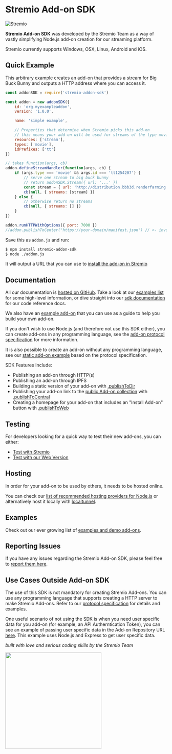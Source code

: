 # Stremio Add-on SDK

![Stremio](https://www.stremio.com/website/stremio-purple-small.png)

**Stremio Add-on SDK** was developed by the Stremio Team as a way of vastly simplifying Node.js add-on creation for
our streaming platform.

Stremio currently supports Windows, OSX, Linux, Android and iOS.


## Quick Example

This arbitrary example creates an add-on that provides a stream for Big Buck Bunny and outputs a HTTP address where you can access it.

```javascript
const addonSDK = require('stremio-addon-sdk')

const addon = new addonSDK({
    id: 'org.myexampleaddon',
    version: '1.0.0',

    name: 'simple example',

    // Properties that determine when Stremio picks this add-on
    // this means your add-on will be used for streams of the type movie
    resources: ['stream'],
    types: ['movie'],
    idPrefixes: ['tt']
})

// takes function(args, cb)
addon.defineStreamHandler(function(args, cb) {
    if (args.type === 'movie' && args.id === 'tt1254207') {
        // serve one stream to big buck bunny
        // return addonSDK.Stream({ url: '...' })
        const stream = { url: 'http://distribution.bbb3d.renderfarming.net/video/mp4/bbb_sunflower_1080p_30fps_normal.mp4' }
        cb(null, { streams: [stream] })
    } else {
        // otherwise return no streams
        cb(null, { streams: [] })
    }
})

addon.runHTTPWithOptions({ port: 7000 })
//addon.publishToCenter("https://your-domain/manifest.json") // <- invoke this if you want to publish your add-on and it's accessible publically on "your-domain"
```

Save this as `addon.js` and run:

```bash
$ npm install stremio-addon-sdk
$ node ./addon.js
```

It will output a URL that you can use to [install the add-on in Stremio](./docs/testing.md#how-to-install-add-on-in-stremio)


## Documentation

All our documentation is [hosted on GitHub](./docs). Take a look at our [examples list](./docs/examples/Readme.md) for some high-level
information, or dive straight into our [sdk documentation](./docs/README.md) for our code reference docs.

We also have an [example add-on](https://github.com/Stremio/addon-helloworld) that you can use as a guide to help you build your own add-on.

If you don't wish to use Node.js (and therefore not use this SDK either), you can create add-ons in any programming
language, see the [add-on protocol specification](./docs/protocol.md) for more information.

It is also possible to create an add-on without any programming language, see our [static add-on example](https://github.com/Stremio/stremio-static-addon-example) based
on the protocol specification.

SDK Features Include:

- Publishing an add-on through HTTP(s)
- Publishing an add-on through IPFS
- Building a static version of your add-on with [.publishToDir](./docs/README.md#addonpublishtodir)
- Publishing your add-on link to the [public Add-on collection](https://api.strem.io/addonscollection.json) with [.publishToCentral](./docs/README.md#addonpublishtocentral)
- Creating a homepage for your add-on that includes an "Install Add-on" button with [.publishToWeb](./docs/README.md#addonpublishtoweburl)


## Testing

For developers looking for a quick way to test their new add-ons, you can either:

- [Test with Stremio](./docs/testing.md#testing-in-stremio-app)
- [Test with our Web Version](./docs/testing.md#testing-in-stremio-web-version)


## Hosting

In order for your add-on to be used by others, it needs to be hosted online.

You can check our [list of recommended hosting providers for Node.js](./docs/hosting.md) or alternatively host it locally with [localtunnel](https://github.com/localtunnel/localtunnel).


## Examples

Check out our ever growing list of [examples and demo add-ons](./docs/examples/Readme.md).


## Reporting Issues

If you have any issues regarding the Stremio Add-on SDK, please feel free to [report them here](https://github.com/Stremio/stremio-addon-sdk/issues).


## Use Cases Outside Add-on SDK

The use of this SDK is not mandatory for creating Stremio Add-ons. You can use any programming language that supports
creating a HTTP server to make Stremio Add-ons. Refer to our [protocol specification](./docs/protocol.md) for details and examples.

One useful scenario of not using the SDK is when you need user specific data for you add-on (for example, an API
Autherntication Token), you can see an example of passing user specific data in the Add-on Repository URL [here](./docs/examples/userData.md).
This example uses Node.js and Express to get user specific data.


_built with love and serious coding skills by the Stremio Team_

<img src="https://blog.stremio.com/wp-content/uploads/2018/03/new-logo-cat-blog.jpg" width="300" />
